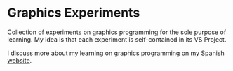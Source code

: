 # Graphics Experiments

Collection of experiments on graphics programming for the sole purpose of learning. My idea is that each experiment is self-contained in its VS Project.

I discuss more about my learning on graphics programming on my Spanish [website](https://rayosypixeles.com/).
